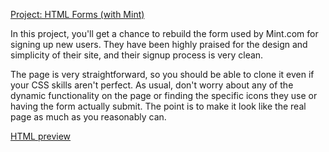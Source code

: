 [Project: HTML Forms (with Mint)](http://www.theodinproject.com/html5-and-css3/html-forms)

In this project, you'll get a chance to rebuild the form used by Mint.com for signing up new users. They have been highly praised for the design and simplicity of their site, and their signup process is very clean.

The page is very straightforward, so you should be able to clone it even if your CSS skills aren't perfect. As usual, don't worry about any of the dynamic functionality on the page or finding the specific icons they use or having the form actually submit. The point is to make it look like the real page as much as you reasonably can.

[HTML preview](https://htmlpreview.github.io/?https://github.com/AtActionPark/odin_html_forms/blob/master/main.html)